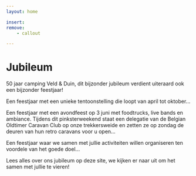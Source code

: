 ```yaml
---
layout: home

insert:
remove:
    - callout

---
```


# Jubileum

50 jaar camping Veld & Duin, dit bijzonder jubileum verdient uiteraard ook een bijzonder feestjaar!

Een feestjaar met een unieke tentoonstelling die loopt van april tot oktober...

Een feestjaar met een avondfeest op 3 juni met foodtrucks, live bands en ambiance. Tijdens dit pinksterweekend staat een delegatie van de Belgian Oldtimer Caravan Club op onze trekkersweide en  zetten ze op zondag de deuren van hun retro caravans voor u open...

Een feestjaar waar we samen met jullie activiteiten willen organiseren ten voordele van het goede doel...

Lees alles over ons jubileum op deze site, we kijken er naar uit om het samen met jullie te vieren!


